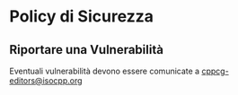 # Policy di Sicurezza

## Riportare una Vulnerabilità

Eventuali vulnerabilità devono essere comunicate a cppcg-editors@isocpp.org
